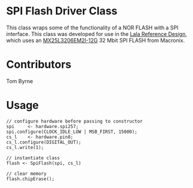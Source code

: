 SPI Flash Driver Class
==============================
This class wraps some of the functionality of a NOR FLASH with a SPI interface. This class was developed for use in the [Lala Reference Design](http://electricimp.com/docs/hardware/resources/reference-designs/lala/), which uses an [MX25L3206EM2I-12G](http://www.macronix.com/en-us/Product/Pages/ProductDetail.aspx?PartNo=MX25L3206E) 32 Mbit SPI FLASH from Macronix.

Contributors
===================================
Tom Byrne

Usage
===================================

```
// configure hardware before passing to constructor
spi     <- hardware.spi257;
spi.configure(CLOCK_IDLE_LOW | MSB_FIRST, 15000);
cs_l    <- hardware.pin8;
cs_l.configure(DIGITAL_OUT);
cs_l.write(1);

// instantiate class
flash <- SpiFlash(spi, cs_l)

// clear memory
flash.chipErase();
```
